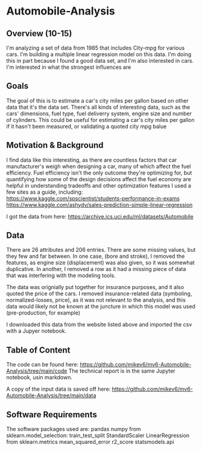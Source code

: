 # Automobile-Analysis

## Overview (10-15)

I'm analyzing a set of data from 1985 that includes City-mpg for various cars. I'm building a multiple linear regression model on this data.
I'm doing this in part because I found a good data set, and I'm also interested in cars. I'm interested in what the strongest influences are  


## Goals
The goal of this is to estimate a car's city miles per gallon based on other data that it's the data set. There's all kinds of interesting data, such as the cars' dimensions, fuel type, fuel deliverry system, engine size and number of cylinders. This could be useful for estimating a car's city miles per gallon if it hasn't been measured, or validating a quoted city mpg balue

## Motivation & Background
I find data like this interesting, as there are countless factors that car manufacturer's weigh when designing a car, many of which affect the fuel efficiency. Fuel efficiency isn't the only outcome they're optimizing for, but quantifying how some of the design decisions affect the fuel economy are helpful in understanding tradeoffs and other optimization features
I used a few sites as a guide, including:
  https://www.kaggle.com/spscientist/students-performance-in-exams
  https://www.kaggle.com/ashydv/sales-prediction-simple-linear-regression

I got the data from here:
https://archive.ics.uci.edu/ml/datasets/Automobile

## Data
There are 26 attributes and 206 entries. There are some missing values, but they few and far between. In one case, (bore and stroke), I removed the features, as engine size (displacement) was also given, so it was somewhat duplicative. In another, I removed a row as it had a missing piece of data that was interfering with the modeling tools.

The data was orignially put together for insurance purposes, and it also quoted the price of the cars. I removed insurance-related data  (symboling, normalized-losses, price), as it was not relevant to the analysis, and this data would likely not be known at the juncture in which this model was used (pre-production, for example)

I downloaded this data from the website listed above and imported the csv with a Jupyer notebook.

## Table of Content
The code can be found here:
https://github.com/mikev6/mv6-Automobile-Analysis/tree/main/code
The technical report is in the same Jupyter notebook, usin markdown.

A copy of the input data is saved off here:
https://github.com/mikev6/mv6-Automobile-Analysis/tree/main/data

## Software Requirements
The software packages used are:
  pandas
  numpy
  from sklearn.model_selection:
    train_test_split
    StandardScaler
    LinearRegression
  from sklearn.metrics
    mean_squared_error
    r2_score
  statsmodels.api
